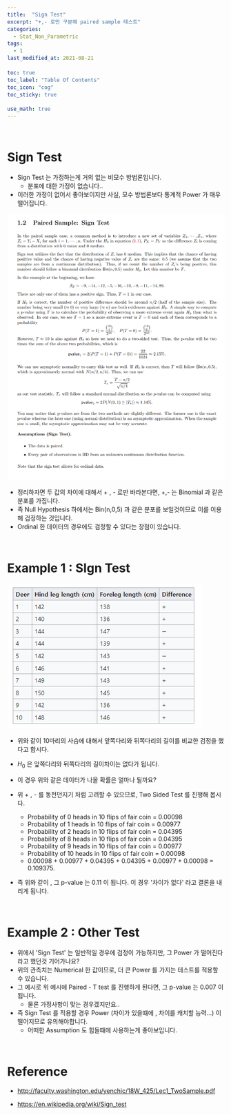 ```yaml
---
title:  "Sign Test"
excerpt: "+,- 로만 구분해 paired sample 테스트"
categories:
  - Stat_Non_Parametric
tags:
  - 1
last_modified_at: 2021-08-21

toc: true
toc_label: "Table Of Contents"
toc_icon: "cog"
toc_sticky: true

use_math: true
---
```


<br>

# Sign Test

- Sign Test 는 가정하는게 거의 없는 비모수 방법론입니다. 
  - 분포에 대한 가정이 없습니다.. 
- 이러한 가정이 없어서 좋아보이지만 사실, 모수 방법론보다 통계적 Power 가 매우 떨어집니다.

![png](/assets/images/Stat/43_1.png)

- 정리하자면 두 값의 차이에 대해서 + , - 로만 바라본다면, +,- 는 Binomial 과 같은 분포를 가집니다.
- 즉 Null Hypothesis 하에서는 Bin(n,0,5) 과 같은 분포를 보일것이므로 이를 이용해 검정하는 것입니다. 
- Ordinal 한 데이터의 경우에도 검정할 수 있다는 장점이 있습니다.

<br>

# Example 1 : SIgn Test

![png](/assets/images/Stat/43_2.png)

- 위와 같이 10마리의 사슴에 대해서 앞쪽다리와 뒤쪽다리의 길이를 비교한 검정을 했다고 합시다. 
- $H_0$ 은 앞쪽다리와 뒤쪽다리의 길이차이는 없다가 됩니다.
- 이 경우 위와 같은 데이터가 나올 확률은 얼마나 될까요? 

- 위 + , - 를 동전던지기 처럼 고려할 수 있으므로, Two Sided Test 를 진행해 봅시다. 
  - Probability of 0 heads in 10 flips of fair coin = 0.00098
  - Probability of 1 heads in 10 flips of fair coin = 0.00977
  - Probability of 2 heads in 10 flips of fair coin = 0.04395
  - Probability of 8 heads in 10 flips of fair coin = 0.04395
  - Probability of 9 heads in 10 flips of fair coin = 0.00977
  - Probability of 10 heads in 10 flips of fair coin = 0.00098
  - 0.00098 + 0.00977 + 0.04395 + 0.04395 + 0.00977 + 0.00098 = 0.109375.
- 즉 위와 같이 , 그 p-value 는 0.11 이 됩니다. 이 경우 '차이가 없다' 라고 결론을 내리게 됩니다.

<br>

# Example 2 : Other Test

- 위에서 'Sign Test' 는 일반적일 경우에 검정이 가능하지만, 그 Power 가 떨어진다 라고 했던것 기어가나요? 
- 위의 관측치는 Numerical 한 값이므로, 더 큰 Power 를 가지는 테스트를 적용할 수 있습니다.
- 그 예시로 위 예시에 Paired - T test 를 진행하게 된다면, 그 p-value 는 0.007 이 됩니다.
  - 물론 가정사항이 맞는 경우겠지만요.. 
- 즉 Sign Test 를 적용할 경우 Power (차이가 있을떄에 , 차이를 캐치할 능력...) 이 떨어지므로 유의해야합니다.
  - 어떠한 Assumption 도 힘들떄에 사용하는게 좋아보입니다.

<br>

# Reference

- http://faculty.washington.edu/yenchic/18W_425/Lec1_TwoSample.pdf

- https://en.wikipedia.org/wiki/Sign_test
